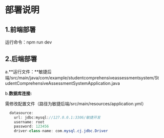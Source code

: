 # **部署说明**

## **1.前端部署**

运行命令：npm run dev

## 2.后端部署

a.**运行文件：**敏捷后端/src/main/java/com/example/studentcomprehensiveassessmentsystem/StudentComprehensiveAssessmentSystemApplication.java

b.**数据库连接:**

需修改配置文件（路径为敏捷后端/src/main/resources/application.yml）

```java
  datasource:
    url: jdbc:mysql://127.0.0.1:3306/敏捷开发
    username: root
    password: 123456
    driver-class-name: com.mysql.cj.jdbc.Driver
```

